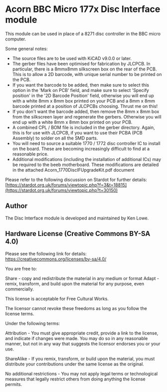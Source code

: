 # Acorn BBC Micro 177x Disc Interface module
This module can be used in place of a 8271 disc controller in the BBC micro computer.

Some general notes:

* The source files are to be used with KiCAD v9.0.0 or later.
* The gerber files have been optimised for fabrication by JLCPCB. In particular, there is a 8mmx8mm silkscreen box on the rear of the PCB. This is to allow a 2D barcode, with unique serial number to be printed on the PCB.
* If you want the barcode to be added, then make sure to select this option in the 'Mark on PCB' field, and make sure to select 'Specify position' in the '2D Barcode Position' field, otherwise you will end up with a white 8mm x 8mm box printed on your PCB and a 8mm x 8mm barcode printed at a position of JLCPCBs choosing. Thrust me on this!
* If you don't want the barcode added, then remove the 8mm x 8mm box from the silkscreen layer and regenerate the gerbers. Otherwise you will end up with a white 8mm x 8mm box printed on your PCB.
* A combined CPL / BOM file is included in the gerber directory. Again, this is for use with JLCPCB, if you want to use their PCBA (PCB Assembly) to solder on all the SMD parts.
* You will need to source a suitable 1770 / 1772 disc controller IC to install on the board. These are becoming increasingly difficult to find at a reasonable price.
* Additional modifications (including the installation of additional ICs) may be required to the beeb motherboard. These modifications are detailed in the attached Acorn_1770DiscIFUpgradeKit.pdf document 

Please refer to the following discussion on Stardot for further details: [https://stardot.org.uk/forums/viewtopic.php?f=3&t=18815](https://stardot.org.uk/forums/viewtopic.php?t=30150)

## Author

The Disc Interface module is developed and maintained by Ken Lowe.
    
## Hardware License (Creative Commons BY-SA 4.0)

Please see the following link for details: https://creativecommons.org/licenses/by-sa/4.0/

You are free to:

Share - copy and redistribute the material in any medium or format
Adapt - remix, transform, and build upon the material
for any purpose, even commercially.

This license is acceptable for Free Cultural Works.

The licensor cannot revoke these freedoms as long as you follow the license terms.

Under the following terms:

Attribution - You must give appropriate credit, provide a link to the license, and indicate if changes were made. You may do so in any reasonable manner, but not in any way that suggests the licensor endorses you or your use.

ShareAlike - If you remix, transform, or build upon the material, you must distribute your contributions under the same license as the original.

No additional restrictions - You may not apply legal terms or technological measures that legally restrict others from doing anything the license permits.
